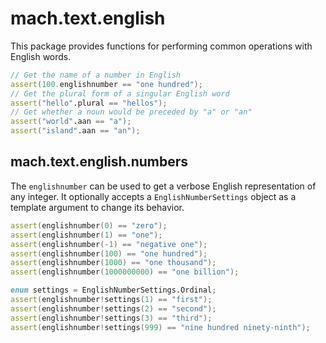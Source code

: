 # mach.text.english


This package provides functions for performing common operations with
English words.

``` D
// Get the name of a number in English
assert(100.englishnumber == "one hundred");
// Get the plural form of a singular English word
assert("hello".plural == "hellos");
// Get whether a noun would be preceded by "a" or "an"
assert("world".aan == "a");
assert("island".aan == "an");
```


## mach.text.english.numbers


The `englishnumber` can be used to get a verbose English representation of any
integer.
It optionally accepts a `EnglishNumberSettings` object as a template argument
to change its behavior.

``` D
assert(englishnumber(0) == "zero");
assert(englishnumber(1) == "one");
assert(englishnumber(-1) == "negative one");
assert(englishnumber(100) == "one hundred");
assert(englishnumber(1000) == "one thousand");
assert(englishnumber(1000000000) == "one billion");
```

``` D
enum settings = EnglishNumberSettings.Ordinal;
assert(englishnumber!settings(1) == "first");
assert(englishnumber!settings(2) == "second");
assert(englishnumber!settings(3) == "third");
assert(englishnumber!settings(999) == "nine hundred ninety-ninth");
```


